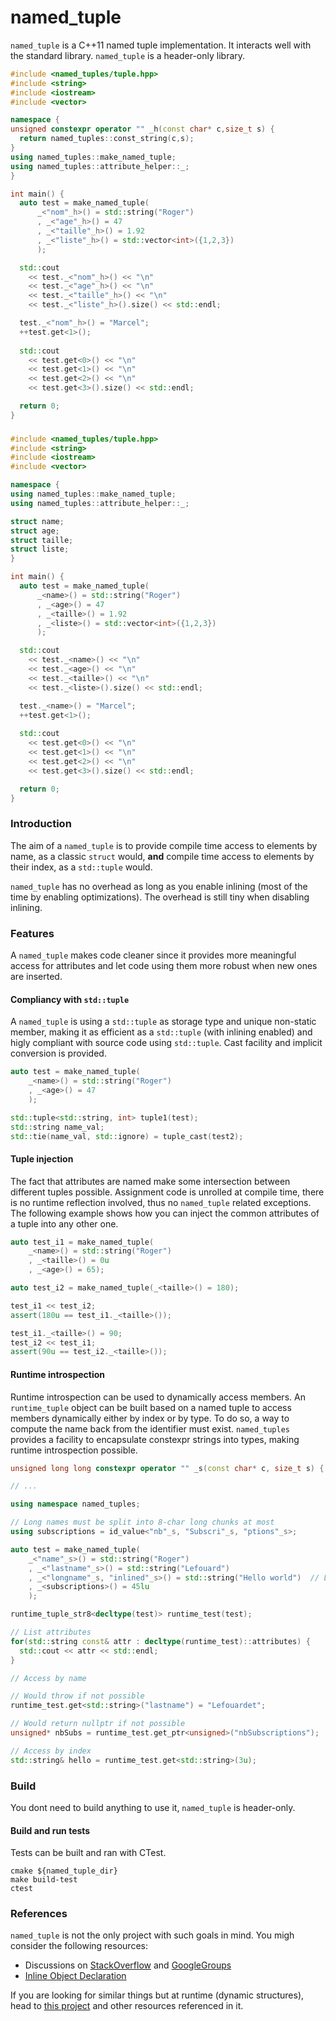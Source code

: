named\_tuple
==================

`named_tuple` is a C++11 named tuple implementation. It interacts well with the standard library. `named_tuple` is a header-only library.

```c++
#include <named_tuples/tuple.hpp>
#include <string>
#include <iostream>
#include <vector>

namespace {
unsigned constexpr operator "" _h(const char* c,size_t s) { 
  return named_tuples::const_string(c,s);
}
using named_tuples::make_named_tuple;
using named_tuples::attribute_helper::_;
}

int main() {
  auto test = make_named_tuple( 
      _<"nom"_h>() = std::string("Roger")
      , _<"age"_h>() = 47
      , _<"taille"_h>() = 1.92
      , _<"liste"_h>() = std::vector<int>({1,2,3})
      );

  std::cout 
    << test._<"nom"_h>() << "\n"
    << test._<"age"_h>() << "\n"
    << test._<"taille"_h>() << "\n"
    << test._<"liste"_h>().size() << std::endl;

  test._<"nom"_h>() = "Marcel";
  ++test.get<1>();
  
  std::cout 
    << test.get<0>() << "\n"
    << test.get<1>() << "\n"
    << test.get<2>() << "\n"
    << test.get<3>().size() << std::endl;

  return 0;
}
```

###  

```c++
#include <named_tuples/tuple.hpp>
#include <string>
#include <iostream>
#include <vector>

namespace {
using named_tuples::make_named_tuple;
using named_tuples::attribute_helper::_;

struct name;
struct age;
struct taille;
struct liste;
}

int main() {
  auto test = make_named_tuple( 
      _<name>() = std::string("Roger")
      , _<age>() = 47
      , _<taille>() = 1.92
      , _<liste>() = std::vector<int>({1,2,3})
      );

  std::cout 
    << test._<name>() << "\n"
    << test._<age>() << "\n"
    << test._<taille>() << "\n"
    << test._<liste>().size() << std::endl;

  test._<name>() = "Marcel";
  ++test.get<1>();
  
  std::cout 
    << test.get<0>() << "\n"
    << test.get<1>() << "\n"
    << test.get<2>() << "\n"
    << test.get<3>().size() << std::endl;

  return 0;
}
```

###  


### Introduction

The aim of a `named_tuple` is to provide compile time access to elements by name, as a classic `struct` would, __and__ compile time access to elements by their index, as a `std::tuple` would.

`named_tuple` has no overhead as long as you enable inlining (most of the time by enabling optimizations). The overhead is still tiny when disabling inlining.

### Features

A `named_tuple` makes code cleaner since it provides more meaningful access for attributes and let code using them more robust when new ones are inserted.

#### Compliancy with `std::tuple`

A `named_tuple` is using a `std::tuple` as storage type and unique non-static member, making it as efficient as a `std::tuple` (with inlining enabled) and higly compliant with source code using `std::tuple`. Cast facility and implicit conversion is provided.

```c++
auto test = make_named_tuple( 
    _<name>() = std::string("Roger")
    , _<age>() = 47
    );

std::tuple<std::string, int> tuple1(test);
std::string name_val;
std::tie(name_val, std::ignore) = tuple_cast(test2);
```

#### Tuple injection

The fact that attributes are named make some intersection between different tuples possible. Assignment code is unrolled at compile time, there is no runtime reflection involved, thus no `named_tuple` related exceptions. The following example shows how you can inject the common attributes of a tuple into any other one.

```c++
auto test_i1 = make_named_tuple(
    _<name>() = std::string("Roger")
    , _<taille>() = 0u
    , _<age>() = 65);

auto test_i2 = make_named_tuple(_<taille>() = 180);

test_i1 << test_i2;
assert(180u == test_i1._<taille>());

test_i1._<taille>() = 90;
test_i2 << test_i1;
assert(90u == test_i2._<taille>());
```

#### Runtime introspection

Runtime introspection can be used to dynamically access members. An `runtime_tuple` object can be built based on a named tuple to access members dynamically either by index or by type. To do so, a way to compute the name back from the identifier must exist. `named_tuples` provides a facility to encapsulate constexpr strings into types, making runtime introspection possible.

```c++
unsigned long long constexpr operator "" _s(const char* c, size_t s) { return named_tuples::str_to_str8_part(c); }

// ...

using namespace named_tuples;

// Long names must be split into 8-char long chunks at most
using subscriptions = id_value<"nb"_s, "Subscri"_s, "ptions"_s>;

auto test = make_named_tuple(
    _<"name"_s>() = std::string("Roger")
    , _<"lastname"_s>() = std::string("Lefouard")
    , _<"longname"_s, "inlined"_s>() = std::string("Hello world")  // Long name can be inlined
    , _<subscriptions>() = 45lu
    );

runtime_tuple_str8<decltype(test)> runtime_test(test);

// List attributes
for(std::string const& attr : decltype(runtime_test)::attributes) {
  std::cout << attr << std::endl;
}

// Access by name

// Would throw if not possible
runtime_test.get<std::string>("lastname") = "Lefouardet";

// Would return nullptr if not possible
unsigned* nbSubs = runtime_test.get_ptr<unsigned>("nbSubscriptions");

// Access by index
std::string& hello = runtime_test.get<std::string>(3u);
```

### Build

You dont need to build anything to use it, `named_tuple` is header-only.

#### Build and run tests

Tests can be built and ran with CTest.

```
cmake ${named_tuple_dir}
make build-test
ctest
```

### References

`named_tuple` is not the only project with such goals in mind. You migh consider the following resources:

* Discussions on [StackOverflow](http://stackoverflow.com/questions/13065166/c11-tagged-tuple) and [GoogleGroups](https://groups.google.com/a/isocpp.org/forum/#!topic/std-proposals/N-kIXNrkTUk)
* [Inline Object Declaration](https://github.com/matt-42/iod)

If you are looking for similar things but at runtime (dynamic structures), head to [this project](https://github.com/duckie/CppNestedContainer) and other resources referenced in it.
